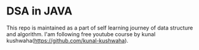 # DSA in JAVA
This repo is maintained as a part of self learning journey of data structure and algorithm.
I'am following free youtube course by kunal kushwaha(https://github.com/kunal-kushwaha).
